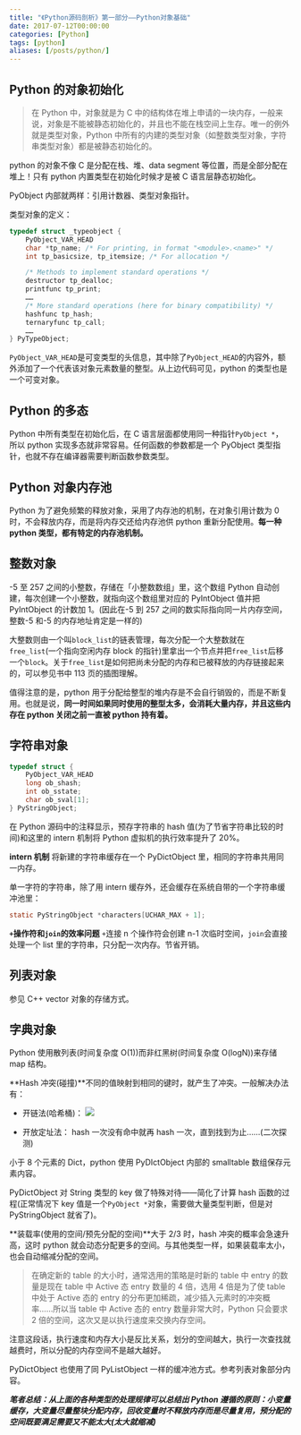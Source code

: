 ```yaml
---
title: "《Python源码剖析》第一部分——Python对象基础"
date: 2017-07-12T00:00:00
categories: [Python]
tags: [python]
aliases: [/posts/python/]
---
```


## Python 的对象初始化

> 在 Python 中，对象就是为 C 中的结构体在堆上申请的一块内存，一般来说，对象是不能被静态初始化的，并且也不能在栈空间上生存。唯一的例外就是类型对象，Python 中所有的内建的类型对象（如整数类型对象，字符串类型对象）都是被静态初始化的。

python 的对象不像 C 是分配在栈、堆、data segment 等位置，而是全部分配在堆上！只有 python 内置类型在初始化时候才是被 C 语言层静态初始化。

PyObject 内部就两样：引用计数器、类型对象指针。

类型对象的定义：

```c
typedef struct _typeobject {
    PyObject_VAR_HEAD
    char *tp_name; /* For printing, in format "<module>.<name>" */
    int tp_basicsize, tp_itemsize; /* For allocation */

    /* Methods to implement standard operations */
    destructor tp_dealloc;
    printfunc tp_print;
    ……
    /* More standard operations (here for binary compatibility) */
    hashfunc tp_hash;
    ternaryfunc tp_call;
    ……
} PyTypeObject;
```

`PyObject_VAR_HEAD`是可变类型的头信息，其中除了`PyObject_HEAD`的内容外，额外添加了一个代表该对象元素数量的整型。从上边代码可见，python 的类型也是一个可变对象。

## Python 的多态

Python 中所有类型在初始化后，在 C 语言层面都使用同一种指针`PyObject *`，所以 python 实现多态就非常容易。任何函数的参数都是一个 PyObject 类型指针，也就不存在编译器需要判断函数参数类型。

## Python 对象内存池

Python 为了避免频繁的释放对象，采用了内存池的机制，在对象引用计数为 0 时，不会释放内存，而是将内存交还给内存池供 python 重新分配使用。**每一种 python 类型，都有特定的内存池机制。**

## 整数对象

-5 至 257 之间的小整数，存储在「小整数数组」里，这个数组 Python 自动创建，每次创建一个小整数，就指向这个数组里对应的 PyIntObject 值并把 PyIntObject 的计数加 1。(因此在-5 到 257 之间的数实际指向同一片内存空间，整数-5 和-5 的内存地址肯定是一样的)

大整数则由一个叫`block_list`的链表管理，每次分配一个大整数就在`free_list`(一个指向空闲内存 block 的指针)里拿出一个节点并把`free_list`后移一个`block`。关于`free_list`是如何把尚未分配的内存和已被释放的内存链接起来的，可以参见书中 113 页的插图理解。

值得注意的是，python 用于分配给整型的堆内存是不会自行销毁的，而是不断复用。也就是说，**同一时间如果同时使用的整型太多，会消耗大量内存，并且这些内存在 python 关闭之前一直被 python 持有着。**

## 字符串对象

```c
typedef struct {
    PyObject_VAR_HEAD
    long ob_shash;
    int ob_sstate;
    char ob_sval[1];
} PyStringObject;
```

在 Python 源码中的注释显示，预存字符串的 hash 值(为了节省字符串比较的时间)和这里的 intern 机制将 Python 虚拟机的执行效率提升了 20%。

**intern 机制** 将新建的字符串缓存在一个 PyDictObject 里，相同的字符串共用同一内存。

单一字符的字符串，除了用 intern 缓存外，还会缓存在系统自带的一个字符串缓冲池里：

```c
static PyStringObject *characters[UCHAR_MAX + 1];
```

**`+`操作符和`join`的效率问题** `+`连接 n 个操作符会创建 n-1 次临时空间，`join`会直接处理一个 list 里的字符串，只分配一次内存。节省开销。

## 列表对象

参见 C++ vector 对象的存储方式。

## 字典对象

Python 使用散列表(时间复杂度 O(1))而非红黑树(时间复杂度 O(logN))来存储 map 结构。

**Hash 冲突(碰撞)**不同的值映射到相同的键时，就产生了冲突。一般解决办法有：

- 开链法(哈希桶)：
  ![](https://i.loli.net/2021/03/05/bQuAwlOTUIXkJ7x.gif)

- 开放定址法：
  hash 一次没有命中就再 hash 一次，直到找到为止……(二次探测)

小于 8 个元素的 Dict，python 使用 PyDIctObject 内部的 smalltable 数组保存元素内容。

PyDictObject 对 String 类型的 key 做了特殊对待——简化了计算 hash 函数的过程(正常情况下 key 值是一个`PyObject *`对象，需要做大量类型判断，但是对 PyStringObject 就省了)。

**装载率(使用的空间/预先分配的空间)**大于 2/3 时，hash 冲突的概率会急速升高，这时 python 就会动态分配更多的空间。与其他类型一样，如果装载率太小，也会自动缩减分配的空间。

> 在确定新的 table 的大小时，通常选用的策略是时新的 table 中 entry 的数量是现在 table 中 Active 态 entry 数量的 4 倍，选用 4 倍是为了使 table 中处于 Active 态的 entry 的分布更加稀疏，减少插入元素时的冲突概率……所以当 table 中 Active 态的 entry 数量非常大时，Python 只会要求 2 倍的空间，这次又是以执行速度来交换内存空间。

注意这段话，执行速度和内存大小是反比关系，划分的空间越大，执行一次查找就越费时，所以分配的内存空间不是越大越好。

PyDictObject 也使用了同 PyListObject 一样的缓冲池方式。参考列表对象部分内容。

_**笔者总结：从上面的各种类型的处理规律可以总结出 Python 遵循的原则：小变量缓存，大变量尽量整块分配内存，回收变量时不释放内存而是尽量复用，预分配的空间既要满足需要又不能太大(太大就缩减)**_
